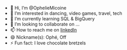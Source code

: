 - 👋 Hi, I’m @OphelieMicoine
- 👀 I’m interested in dancing, video games, travel, tech
- 🌱 I’m currently learning SQL & BigQuery
- 💞️ I’m looking to collaborate on ...
- 📫 How to reach me on [linkedIn](https://www.linkedin.com/in/omicoine/) 
- 😄 Nickname(s): Ophé, Off
- ⚡ Fun fact: I love chocolate bretzels

<!---
OphelieMicoine/OphelieMicoine is a ✨ special ✨ repository because its `README.md` (this file) appears on your GitHub profile.
You can click the Preview link to take a look at your changes.
--->
